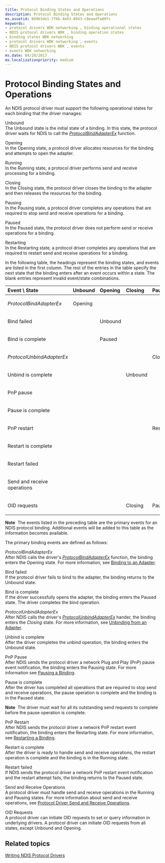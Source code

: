 ```yaml
---
title: Protocol Binding States and Operations
description: Protocol Binding States and Operations
ms.assetid: 669b3de1-7f6b-4e63-8943-c8eaadfa80fc
keywords:
- protocol drivers WDK networking , binding operational states
- NDIS protocol drivers WDK , binding operation states
- binding states WDK networking
- protocol drivers WDK networking , events
- NDIS protocol drivers WDK , events
- events WDK networking
ms.date: 04/20/2017
ms.localizationpriority: medium
---
```


# Protocol Binding States and Operations





An NDIS protocol driver must support the following operational states for each binding that the driver manages:

<a href="" id="unbound"></a>Unbound  
The Unbound state is the initial state of a binding. In this state, the protocol driver waits for NDIS to call the [*ProtocolBindAdapterEx*](/windows-hardware/drivers/ddi/ndis/nc-ndis-protocol_bind_adapter_ex) function.

<a href="" id="opening"></a>Opening  
In the Opening state, a protocol driver allocates resources for the binding and attempts to open the adapter.

<a href="" id="running"></a>Running  
In the Running state, a protocol driver performs send and receive processing for a binding.

<a href="" id="closing"></a>Closing  
In the Closing state, the protocol driver closes the binding to the adapter and then releases the resources for the binding.

<a href="" id="pausing"></a>Pausing  
In the Pausing state, a protocol driver completes any operations that are required to stop send and receive operations for a binding.

<a href="" id="paused"></a>Paused  
In the Paused state, the protocol driver does not perform send or receive operations for a binding.

<a href="" id="restarting"></a>Restarting  
In the Restarting state, a protocol driver completes any operations that are required to restart send and receive operations for a binding.

In the following table, the headings represent the binding states, and events are listed in the first column. The rest of the entries in the table specify the next state that the binding enters after an event occurs within a state. The blank entries represent invalid event/state combinations.

<table>
<colgroup>
<col width="12%" />
<col width="12%" />
<col width="12%" />
<col width="12%" />
<col width="12%" />
<col width="12%" />
<col width="12%" />
<col width="12%" />
</colgroup>
<thead>
<tr class="header">
<th align="left">Event \ State</th>
<th align="left">Unbound</th>
<th align="left">Opening</th>
<th align="left">Closing</th>
<th align="left">Paused</th>
<th align="left">Restarting</th>
<th align="left">Running</th>
<th align="left">Pausing</th>
</tr>
</thead>
<tbody>
<tr class="odd">
<td align="left"><p><em>ProtocolBindAdapterEx</em></p></td>
<td align="left"><p>Opening</p></td>
<td align="left"></td>
<td align="left"></td>
<td align="left"></td>
<td align="left"></td>
<td align="left"></td>
<td align="left"></td>
</tr>
<tr class="even">
<td align="left"><p>Bind failed</p></td>
<td align="left"></td>
<td align="left"><p>Unbound</p></td>
<td align="left"></td>
<td align="left"></td>
<td align="left"></td>
<td align="left"></td>
<td align="left"></td>
</tr>
<tr class="odd">
<td align="left"><p>Bind is complete</p></td>
<td align="left"></td>
<td align="left"><p>Paused</p></td>
<td align="left"></td>
<td align="left"></td>
<td align="left"></td>
<td align="left"></td>
<td align="left"></td>
</tr>
<tr class="even">
<td align="left"><p><em>ProtocolUnbindAdapterEx</em></p></td>
<td align="left"></td>
<td align="left"></td>
<td align="left"></td>
<td align="left"><p>Closing</p></td>
<td align="left"></td>
<td align="left"></td>
<td align="left"></td>
</tr>
<tr class="odd">
<td align="left"><p>Unbind is complete</p></td>
<td align="left"></td>
<td align="left"></td>
<td align="left"><p>Unbound</p></td>
<td align="left"></td>
<td align="left"></td>
<td align="left"></td>
<td align="left"></td>
</tr>
<tr class="even">
<td align="left"><p>PnP pause</p></td>
<td align="left"></td>
<td align="left"></td>
<td align="left"></td>
<td align="left"></td>
<td align="left"></td>
<td align="left"><p>Pausing</p></td>
<td align="left"></td>
</tr>
<tr class="odd">
<td align="left"><p>Pause is complete</p></td>
<td align="left"></td>
<td align="left"></td>
<td align="left"></td>
<td align="left"></td>
<td align="left"></td>
<td align="left"></td>
<td align="left"><p>Paused</p></td>
</tr>
<tr class="even">
<td align="left"><p>PnP restart</p></td>
<td align="left"></td>
<td align="left"></td>
<td align="left"></td>
<td align="left"><p>Restarting</p></td>
<td align="left"></td>
<td align="left"></td>
<td align="left"></td>
</tr>
<tr class="odd">
<td align="left"><p>Restart is complete</p></td>
<td align="left"></td>
<td align="left"></td>
<td align="left"></td>
<td align="left"></td>
<td align="left"><p>Running</p></td>
<td align="left"></td>
<td align="left"></td>
</tr>
<tr class="even">
<td align="left"><p>Restart failed</p></td>
<td align="left"></td>
<td align="left"></td>
<td align="left"></td>
<td align="left"></td>
<td align="left"><p>Paused</p></td>
<td align="left"></td>
<td align="left"></td>
</tr>
<tr class="odd">
<td align="left"><p>Send and receive operations</p></td>
<td align="left"></td>
<td align="left"></td>
<td align="left"></td>
<td align="left"></td>
<td align="left"></td>
<td align="left"><p>Running</p></td>
<td align="left"><p>Pausing</p></td>
</tr>
<tr class="even">
<td align="left"><p>OID requests</p></td>
<td align="left"></td>
<td align="left"></td>
<td align="left"><p>Closing</p></td>
<td align="left"><p>Paused</p></td>
<td align="left"><p>Restarting</p></td>
<td align="left"><p>Running</p></td>
<td align="left"><p>Pausing</p></td>
</tr>
</tbody>
</table>

 

**Note**  The events listed in the preceding table are the primary events for an NDIS protocol binding. Additional events will be added to this table as the information becomes available.

 

The primary binding events are defined as follows:

<a href="" id="protocolbindadapterex"></a>*ProtocolBindAdapterEx*  
After NDIS calls the driver's [*ProtocolBindAdapterEx*](/windows-hardware/drivers/ddi/ndis/nc-ndis-protocol_bind_adapter_ex) function, the binding enters the Opening state. For more information, see [Binding to an Adapter](binding-to-an-adapter.md).

<a href="" id="bind-failed"></a>Bind failed  
If the protocol driver fails to bind to the adapter, the binding returns to the Unbound state.

<a href="" id="bind-is-complete"></a>Bind is complete  
If the driver successfully opens the adapter, the binding enters the Paused state. The driver completes the bind operation.

<a href="" id="protocolunbindadapterex"></a>*ProtocolUnbindAdapterEx*  
After NDIS calls the driver's [*ProtocolUnbindAdapterEx*](/windows-hardware/drivers/ddi/ndis/nc-ndis-protocol_unbind_adapter_ex) hander, the binding enters the *Closing* state. For more information, see [Unbinding from an Adapter](unbinding-from-an-adapter.md).

<a href="" id="unbind-is-complete"></a>Unbind is complete  
After the driver completes the unbind operation, the binding enters the Unbound state.

<a href="" id="pnp-pause"></a>PnP Pause  
After NDIS sends the protocol driver a network Plug and Play (PnP) pause event notification, the binding enters the Pausing state. For more information see [Pausing a Binding](pausing-a-binding.md).

<a href="" id="pause-is-complete"></a>Pause is complete  
After the driver has completed all operations that are required to stop send and receive operations, the pause operation is complete and the binding is in the Paused state.

**Note**  The driver must wait for all its outstanding send requests to complete before the pause operation is complete.

 

<a href="" id="pnp-restart"></a>PnP Restart  
After NDIS sends the protocol driver a network PnP restart event notification, the binding enters the Restarting state. For more information, see [Restarting a Binding](restarting-a-binding.md).

<a href="" id="restart-is-complete"></a>Restart is complete  
After the driver is ready to handle send and receive operations, the restart operation is complete and the binding is in the Running state.

<a href="" id="restart-failed"></a>Restart failed  
If NDIS sends the protocol driver a network PnP restart event notification and the restart attempt fails, the binding returns to the Paused state.

<a href="" id="send-and-receive-operations"></a>Send and Receive Operations  
A protocol driver must handle send and receive operations in the Running and Pausing states. For more information about send and receive operations, see [Protocol Driver Send and Receive Operations](protocol-driver-send-and-receive-operations.md).

<a href="" id="oid-requests"></a>OID Requests  
A protocol driver can initiate OID requests to set or query information in underlying drivers. A protocol driver can initiate OID requests from all states, except Unbound and Opening.

## Related topics


[Writing NDIS Protocol Drivers](initializing-a-protocol-driver.md)

 

